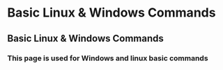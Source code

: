# **Basic Linux & Windows Commands**

## **Basic Linux & Windows Commands**

### **This page is used for Windows and linux basic commands  <a href="#id-1-the-shell---bash" id="id-1-the-shell---bash"></a>**
